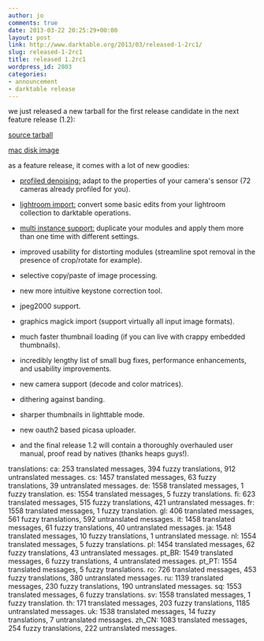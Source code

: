 ```yaml
---
author: jo
comments: true
date: 2013-03-22 20:25:29+00:00
layout: post
link: http://www.darktable.org/2013/03/released-1-2rc1/
slug: released-1-2rc1
title: released 1.2rc1
wordpress_id: 2803
categories:
- announcement
- darktable release
---
```


we just released a new tarball for the first release candidate in the next feature release (1.2):

[source tarball](http://sourceforge.net/projects/darktable/files/darktable/1.2/darktable-1.2~rc1.tar.xz/download)

[mac disk image](http://sourceforge.net/projects/darktable/files/darktable/1.2/darktable-1.2~rc1.dmg/download)

as a feature release, it comes with a lot of new goodies:



	
  * [profiled denoising:](http://www.darktable.org/2012/12/profiling-sensor-and-photon-noise/) adapt to the properties of your camera's sensor (72 cameras already profiled for you).

	
  * [lightroom import:](http://www.darktable.org/2013/02/importing-lightroom-development/) convert some basic edits from your lightroom collection to darktable operations.

	
  * [multi instance support:](http://www.darktable.org/2013/02/multi-instances/) duplicate your modules and apply them more than one time with different settings.

	
  * improved usability for distorting modules (streamline spot removal in the presence of crop/rotate for example).

	
  * selective copy/paste of image processing.

	
  * new more intuitive keystone correction tool.

	
  * jpeg2000 support.

	
  * graphics magick import (support virtually all input image formats).

	
  * much faster thumbnail loading (if you can live with crappy embedded thumbnails).

	
  * incredibly lengthy list of small bug fixes, performance enhancements, and usability improvements.

	
  * new camera support (decode and color matrices).

	
  * dithering against banding.

	
  * sharper thumbnails in lighttable mode.

	
  * new oauth2 based picasa uploader.

	
  * and the final release 1.2 will contain a thoroughly overhauled user manual, proof read by natives (thanks heaps guys!).


translations:
ca: 253 translated messages, 394 fuzzy translations, 912 untranslated messages.
cs: 1457 translated messages, 63 fuzzy translations, 39 untranslated messages.
de: 1558 translated messages, 1 fuzzy translation.
es: 1554 translated messages, 5 fuzzy translations.
fi: 623 translated messages, 515 fuzzy translations, 421 untranslated messages.
fr: 1558 translated messages, 1 fuzzy translation.
gl: 406 translated messages, 561 fuzzy translations, 592 untranslated messages.
it: 1458 translated messages, 61 fuzzy translations, 40 untranslated messages.
ja: 1548 translated messages, 10 fuzzy translations, 1 untranslated message.
nl: 1554 translated messages, 5 fuzzy translations.
pl: 1454 translated messages, 62 fuzzy translations, 43 untranslated messages.
pt_BR: 1549 translated messages, 6 fuzzy translations, 4 untranslated messages.
pt_PT: 1554 translated messages, 5 fuzzy translations.
ro: 726 translated messages, 453 fuzzy translations, 380 untranslated messages.
ru: 1139 translated messages, 230 fuzzy translations, 190 untranslated messages.
sq: 1553 translated messages, 6 fuzzy translations.
sv: 1558 translated messages, 1 fuzzy translation.
th: 171 translated messages, 203 fuzzy translations, 1185 untranslated messages.
uk: 1538 translated messages, 14 fuzzy translations, 7 untranslated messages.
zh_CN: 1083 translated messages, 254 fuzzy translations, 222 untranslated messages.
